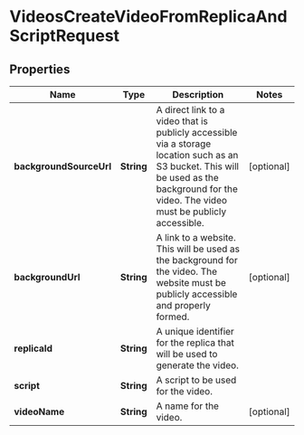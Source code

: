 

# VideosCreateVideoFromReplicaAndScriptRequest


## Properties

| Name | Type | Description | Notes |
|------------ | ------------- | ------------- | -------------|
|**backgroundSourceUrl** | **String** | A direct link to a video that is publicly accessible via a storage location such as an S3 bucket. This will be used as the background for the video. The video must be publicly accessible. |  [optional] |
|**backgroundUrl** | **String** | A link to a website. This will be used as the background for the video. The website must be publicly accessible and properly formed. |  [optional] |
|**replicaId** | **String** | A unique identifier for the replica that will be used to generate the video. |  |
|**script** | **String** | A script to be used for the video. |  |
|**videoName** | **String** | A name for the video. |  [optional] |



